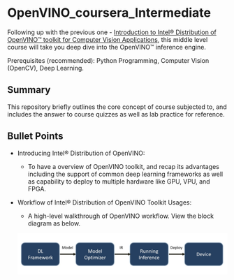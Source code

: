 # OpenVINO_coursera_Intermediate

Following up with the previous one - [Introduction to Intel® Distribution of OpenVINO™ toolkit for Computer Vision Applications](https://www.coursera.org/learn/intel-openvino), this middle level course will take you deep dive into the OpenVINO™ inference engine.

Prerequisites (recommended): Python Programming, Computer Vision (OpenCV), Deep Learning.

## Summary
This repository briefly outlines the core concept of course subjected to, and includes the answer to course quizzes as well as lab practice for reference.

## Bullet Points
- Introducing Intel® Distribution of OpenVINO: 

  - To have a overview of OpenVINO toolkit, and recap its advantages including the support of common deep learning frameworks as well as capability to deploy to multiple hardware like GPU, VPU, and FPGA.

- Workflow of Intel® Distribution of OpenVINO Toolkit Usages: 

  - A high-level walkthrough of OpenVINO workflow. View the block diagram as below.
  
  ![workflow](./resources/openvino_course2_1.jpg)
